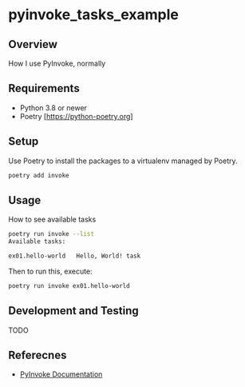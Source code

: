# pyinvoke_tasks_example

## Overview

How I use PyInvoke, normally

## Requirements

* Python 3.8 or newer
* Poetry [https://python-poetry.org]

## Setup

Use Poetry to install the packages to a virtualenv managed by Poetry.

```bash
poetry add invoke
```

## Usage

How to see available tasks

```bash
poetry run invoke --list
Available tasks:

ex01.hello-world   Hello, World! task
```

Then to run this, execute:

```bash
poetry run invoke ex01.hello-world
```

## Development and Testing

TODO

## Referecnes

* [PyInvoke Documentation](http://www.pyinvoke.org/)
